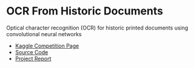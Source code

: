 <!-- TITLE: Portfolios -->
<!-- SUBTITLE: Some projects that I have worked on -->

# OCR From Historic Documents
Optical character recognition (OCR) for historic printed documents using convolutional neural networks
* [Kaggle Competition Page](https://inclass.kaggle.com/c/comp90051-2016)
* [Source Code](https://github.com/ZeanQin/ocr-from-historic-documents)
* [Project Report](/uploads/machine-learning/comp-90051-project-report.pdf "Comp 90051 Project Report")



